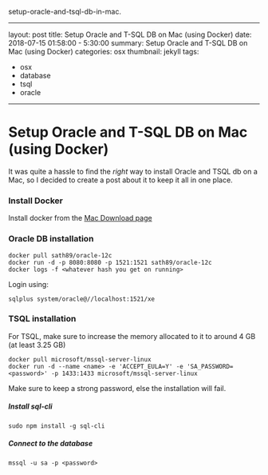 setup-oracle-and-tsql-db-in-mac.

---
layout:     post
title:      Setup Oracle and T-SQL DB on Mac (using Docker)
date:       2018-07-15 01:58:00 - 5:30:00
summary:    Setup Oracle and T-SQL DB on Mac (using Docker)
categories: osx
thumbnail: jekyll
tags:
 - osx
 - database
 - tsql
 - oracle
---

# Setup Oracle and T-SQL DB on Mac (using Docker)

It was quite a hassle to find the _right_ way to install Oracle and TSQL db on a Mac, so I decided to create a post about it to keep it all in one place.

### Install Docker

Install docker from the [Mac Download page](https://store.docker.com/editions/community/docker-ce-desktop-mac?tab=description)

### Oracle DB installation

```
docker pull sath89/oracle-12c
docker run -d -p 8080:8080 -p 1521:1521 sath89/oracle-12c
docker logs -f <whatever hash you get on running>
```

Login using:

```
sqlplus system/oracle@//localhost:1521/xe
```

### TSQL installation

For TSQL, make sure to increase the memory allocated to it to around 4 GB (at least 3.25 GB)

```
docker pull microsoft/mssql-server-linux
docker run -d --name <name> -e 'ACCEPT_EULA=Y' -e 'SA_PASSWORD=<password>' -p 1433:1433 microsoft/mssql-server-linux
```

Make sure to keep a strong password, else the installation will fail.

##### Install sql-cli

```
sudo npm install -g sql-cli
```

##### Connect to the database

```
mssql -u sa -p <password>
```


